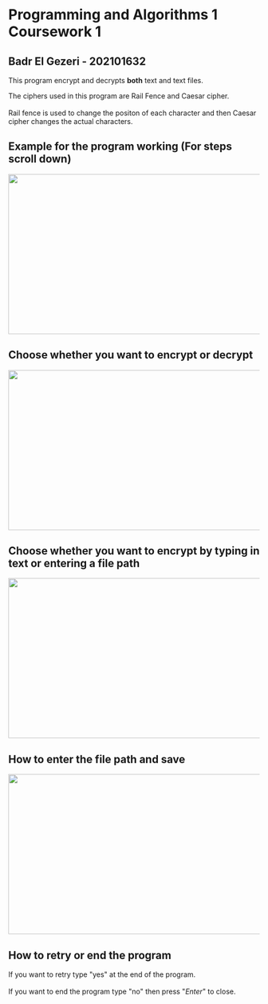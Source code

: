 # Programming and Algorithms 1 Coursework 1
## Badr El Gezeri - 202101632

This program encrypt and decrypts **both** text and text files.

The ciphers used in this program are Rail Fence and Caesar cipher. <br> <br/>
Rail fence is used to change the positon of each character and then Caesar cipher changes the actual characters.


## Example for the program working (For steps scroll down)
<img src="https://github.com/Coventry-TKH/coursework-1-BadrElGezeri/blob/main/Gifs/Encrypt%20example.gif" width="552" height="320"/>

## Choose whether you want to encrypt or decrypt
<img src="https://github.com/Coventry-TKH/coursework-1-BadrElGezeri/blob/main/Gifs/Encrypt%20or%20decrypt.gif" width="552" height="320"/>

## Choose whether you want to encrypt by typing in text or entering a file path
<img src="https://github.com/Coventry-TKH/coursework-1-BadrElGezeri/blob/main/Gifs/text%20or%20file.gif" width="552" height="320"/>

## How to enter the file path and save
<img src="https://github.com/Coventry-TKH/coursework-1-BadrElGezeri/blob/main/Gifs/encrypting%20from%20file.gif" width="552" height="320"/>


## How to retry or end the program
If you want to retry type "yes" at the end of the program. <br> <br/>
If you want to end the program type "no" then press "*Enter*" to close.
